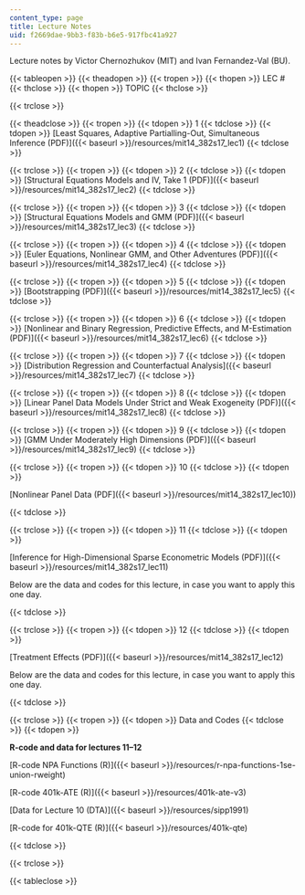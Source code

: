 ```yaml
---
content_type: page
title: Lecture Notes
uid: f2669dae-9bb3-f83b-b6e5-917fbc41a927
---
```


Lecture notes by Victor Chernozhukov (MIT) and Ivan Fernandez-Val (BU).

{{< tableopen >}}
{{< theadopen >}}
{{< tropen >}}
{{< thopen >}}
LEC #
{{< thclose >}}
{{< thopen >}}
TOPIC
{{< thclose >}}

{{< trclose >}}

{{< theadclose >}}
{{< tropen >}}
{{< tdopen >}}
1
{{< tdclose >}}
{{< tdopen >}}
[Least Squares, Adaptive Partialling-Out, Simultaneous Inference (PDF)]({{< baseurl >}}/resources/mit14_382s17_lec1)
{{< tdclose >}}

{{< trclose >}}
{{< tropen >}}
{{< tdopen >}}
2
{{< tdclose >}}
{{< tdopen >}}
[Structural Equations Models and IV, Take 1 (PDF)]({{< baseurl >}}/resources/mit14_382s17_lec2)
{{< tdclose >}}

{{< trclose >}}
{{< tropen >}}
{{< tdopen >}}
3
{{< tdclose >}}
{{< tdopen >}}
[Structural Equations Models and GMM (PDF)]({{< baseurl >}}/resources/mit14_382s17_lec3)
{{< tdclose >}}

{{< trclose >}}
{{< tropen >}}
{{< tdopen >}}
4
{{< tdclose >}}
{{< tdopen >}}
[Euler Equations, Nonlinear GMM, and Other Adventures (PDF)]({{< baseurl >}}/resources/mit14_382s17_lec4)
{{< tdclose >}}

{{< trclose >}}
{{< tropen >}}
{{< tdopen >}}
5
{{< tdclose >}}
{{< tdopen >}}
[Bootstrapping (PDF)]({{< baseurl >}}/resources/mit14_382s17_lec5)
{{< tdclose >}}

{{< trclose >}}
{{< tropen >}}
{{< tdopen >}}
6
{{< tdclose >}}
{{< tdopen >}}
[Nonlinear and Binary Regression, Predictive Effects, and M-Estimation (PDF)]({{< baseurl >}}/resources/mit14_382s17_lec6)
{{< tdclose >}}

{{< trclose >}}
{{< tropen >}}
{{< tdopen >}}
7
{{< tdclose >}}
{{< tdopen >}}
[Distribution Regression and Counterfactual Analysis]({{< baseurl >}}/resources/mit14_382s17_lec7)
{{< tdclose >}}

{{< trclose >}}
{{< tropen >}}
{{< tdopen >}}
8
{{< tdclose >}}
{{< tdopen >}}
[Linear Panel Data Models Under Strict and Weak Exogeneity (PDF)]({{< baseurl >}}/resources/mit14_382s17_lec8)
{{< tdclose >}}

{{< trclose >}}
{{< tropen >}}
{{< tdopen >}}
9
{{< tdclose >}}
{{< tdopen >}}
[GMM Under Moderately High Dimensions (PDF)]({{< baseurl >}}/resources/mit14_382s17_lec9)
{{< tdclose >}}

{{< trclose >}}
{{< tropen >}}
{{< tdopen >}}
10
{{< tdclose >}}
{{< tdopen >}}


[Nonlinear Panel Data (PDF]({{< baseurl >}}/resources/mit14_382s17_lec10))


{{< tdclose >}}

{{< trclose >}}
{{< tropen >}}
{{< tdopen >}}
11
{{< tdclose >}}
{{< tdopen >}}


[Inference for High-Dimensional Sparse Econometric Models (PDF)]({{< baseurl >}}/resources/mit14_382s17_lec11)

Below are the data and codes for this lecture, in case you want to apply this one day.


{{< tdclose >}}

{{< trclose >}}
{{< tropen >}}
{{< tdopen >}}
12
{{< tdclose >}}
{{< tdopen >}}


[Treatment Effects (PDF)]({{< baseurl >}}/resources/mit14_382s17_lec12)

Below are the data and codes for this lecture, in case you want to apply this one day.


{{< tdclose >}}

{{< trclose >}}
{{< tropen >}}
{{< tdopen >}}
Data and Codes
{{< tdclose >}}
{{< tdopen >}}


**R-code and data for lectures 11–12**

[R-code NPA Functions (R)]({{< baseurl >}}/resources/r-npa-functions-1se-union-rweight)

[R-code 401k-ATE (R)]({{< baseurl >}}/resources/401k-ate-v3)

[Data for Lecture 10 (DTA)]({{< baseurl >}}/resources/sipp1991)

[R-code for 401k-QTE (R)]({{< baseurl >}}/resources/401k-qte)


{{< tdclose >}}

{{< trclose >}}

{{< tableclose >}}